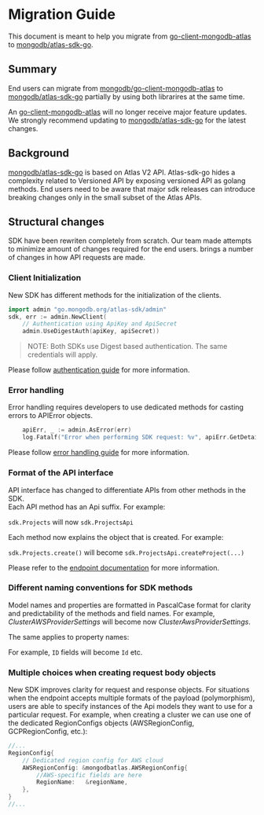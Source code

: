 # Migration Guide

This document is meant to help you migrate from [go-client-mongodb-atlas](https://github.com/mongodb/go-client-mongodb-atlas) to [mongodb/atlas-sdk-go](https://github.com/mongodb/atlas-sdk-go).

## Summary

End users can migrate from [mongodb/go-client-mongodb-atlas](https://github.com/mongodb/go-client-mongodb-atlas) to [mongodb/atlas-sdk-go](https://github.com/mongodb/atlas-sdk-go) partially
by using both librarires at the same time. 

An [go-client-mongodb-atlas](https://github.com/mongodb/go-client-mongodb-atlas) will no longer receive major feature updates.
We strongly recommend updating to [mongodb/atlas-sdk-go](https://github.com/mongodb/atlas-sdk-go) for the latest changes.

## Background

[mongodb/atlas-sdk-go](https://github.com/mongodb/atlas-sdk-go) is based on Atlas V2 API. 
Atlas-sdk-go hides a complexity related to Versioned API by exposing versioned API as golang methods.
End users need to be aware that major sdk releases can introduce breaking changes only in the small subset of the Atlas APIs.

## Structural changes

SDK have been rewriten completely from scratch. 
Our team made attempts to minimize amount of changes required for the end users. 
brings a number of changes in how API requests are made. 

### Client Initialization

New SDK has different methods for the initialization of the clients. 

```go
import admin "go.mongodb.org/atlas-sdk/admin" 
sdk, err := admin.NewClient(
    // Authentication using ApiKey and ApiSecret
    admin.UseDigestAuth(apiKey, apiSecret))
```

> NOTE: Both SDKs use Digest based authentication. The same credentials will apply. 

Please follow [authentication guide](https://github.com/mongodb/atlas-sdk-go#authentication) for more information.

### Error handling 

Error handling requires developers to use dedicated methods for casting errors to APIError objects.

```go
    apiErr, _ := admin.AsError(err)
    log.Fatalf("Error when performing SDK request: %v", apiErr.GetDetail())
```
Please follow [error handling guide](https://github.com/mongodb/atlas-sdk-go#error-handling) for more information.

### Format of the API interface

API interface has changed to differentiate APIs from other methods in the SDK.  
Each API method has an Api suffix. For example:

`sdk.Projects` will now `sdk.ProjectsApi`

Each method now explains the object that is created. For example:

`sdk.Projects.create()` will become `sdk.ProjectsApi.createProject(...)`

Please refer to the [endpoint documentation](https://github.com/mongodb/go-client-mongodb-atlas/tree/main/mongodbatlasv2#documentation-for-api-endpoints) for more information.

### Different naming conventions for SDK methods

Model names and properties are formatted in PascalCase format for clarity and predictability of the methods and field names. 
For example, _ClusterAWSProviderSettings_ will become now _ClusterAwsProviderSettings_.  

The same applies to property names:

For example, `ID` fields will become `Id` etc. 

### Multiple choices when creating request body objects

New SDK improves clarity for request and response objects. For situations when the endpoint accepts multiple formats of the payload (polymorphism), users are able to specify instances of the Api models they want to use for a particular request. For example, when creating a cluster we can use one of the dedicated RegionConfigs objects (AWSRegionConfig, GCPRegionConfig, etc.): 


```go
//...
RegionConfig{
 	// Dedicated region config for AWS cloud
    AWSRegionConfig: &mongodbatlas.AWSRegionConfig{
        //AWS-specific fields are here
        RegionName:   &regionName, 
    },
}
//...
```
